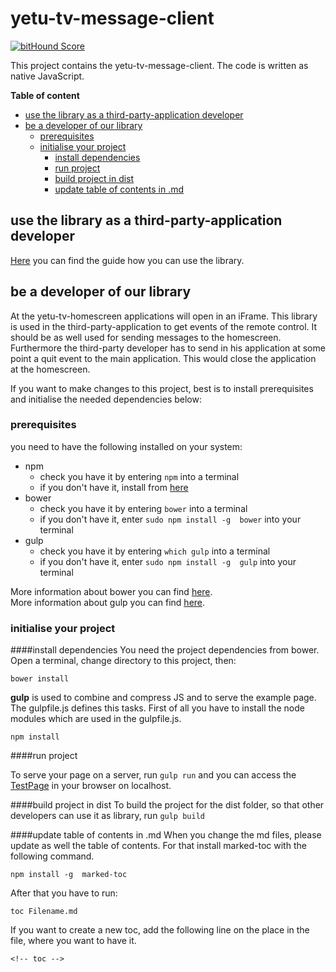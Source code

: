 # yetu-tv-message-client 
[![bitHound Score](https://www.bithound.io/yetu/yetu-tv-message-client/badges/score.svg)](https://www.bithound.io/yetu/yetu-tv-message-client)

This project contains the yetu-tv-message-client. The code is written as native JavaScript.

**Table of content**

<!-- toc -->

* [use the library as a third-party-application developer](#use-the-library-as-a-third-party-application-developer)
* [be a developer of our library](#be-a-developer-of-our-library)
  * [prerequisites](#prerequisites)
  * [initialise your project](#initialise-your-project)
    * [install dependencies](#install-dependencies)
    * [run project](#run-project)
    * [build project in dist](#build-project-in-dist)
    * [update table of contents in .md](#update-table-of-contents-in-md)

<!-- toc stop -->


## use the library as a third-party-application developer

[Here](https://github.com/yetu/yetu-tv-message-client/blob/master/3rd-Party-Documentation.md) you can find the guide how you can use the library.

## be a developer of our library

At the yetu-tv-homescreen applications will open in an iFrame. This library is used in the third-party-application to get 
events of the remote control. It should be as well used for sending messages to the homescreen. Furthermore the 
third-party developer has to send in his application at some point a quit event to the main application. This would close 
the application at the homescreen.

If you want to make changes to this project, best is to install prerequisites and initialise the needed dependencies below:

### prerequisites

you need to have the following installed on your system:

* npm
	* check you have it by entering `npm` into a terminal
	* if you don't have it, install from [here](http://nodejs.org/)
* bower
	* check you have it by entering `bower` into a terminal
	* if you don't have it, enter `sudo npm install -g  bower` into your terminal
* gulp
	* check you have it by entering `which gulp` into a terminal
	* if you don't have it, enter `sudo npm install -g  gulp` into your terminal
	
More information about bower you can find [here](http://bower.io/).  
More information about gulp you can find [here](http://gulpjs.com/).

### initialise your project

####install dependencies
You need the project dependencies from bower. Open a terminal, change directory to this project, then:

```
bower install
```

**gulp** is used to combine and compress JS and to serve the example page. The gulpfile.js defines this tasks. 
First of all you have to install the node modules which are used in the gulpfile.js.
 
 ```
 npm install
 ```
 
####run project

To serve your page on a server, run `gulp run` and you can access the [TestPage](http://localhost:8080/example/index.html) in your browser on localhost.

####build project in dist
To build the project for the dist folder, so that other developers can use it as library, run `gulp build`

####update table of contents in .md
When you change the md files, please update as well the table of contents. For that install marked-toc with the following command.

```
npm install -g  marked-toc
```

After that you have to run:

```
toc Filename.md
```
If you want to create a new toc, add the following line on the place in the file, where you want to have it.

```
<!-- toc -->
```
